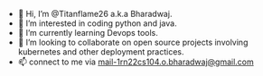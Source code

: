 - 👋 Hi, I’m @Titanflame26 a.k.a Bharadwaj.
- 👀 I’m interested in coding python and java.
- 🌱 I’m currently learning Devops tools.
- 💞️ I’m looking to collaborate on open source projects involving kubernetes and other deployment practices.
- 📫 connect to me via mail-1rn22cs104.o.bharadwaj@gmail.com

<!---
Titanflame26/Titanflame26 is a ✨ special ✨ repository because its `README.md` (this file) appears on your GitHub profile.
You can click the Preview link to take a look at your changes.
--->

